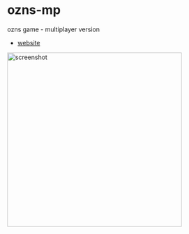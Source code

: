 # ozns-mp
ozns game - multiplayer version

* [website](https://oznsgame.herokuapp.com)

<p align="left">
  <img src="https://user-images.githubusercontent.com/92339606/161822137-636e8247-d67f-4085-b506-d77ed5dade44.png" width="400" title="screenshot">
</p>
